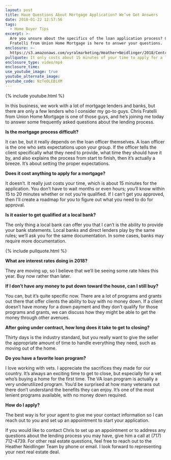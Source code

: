 ```yaml
---
layout: post
title: Have Questions About Mortgage Application? We’ve Got Answers
date: 2018-01-22 12:57:56
tags:
  - Home Buyer Tips
excerpt: >-
  Are you unsure about the specifics of the loan application process? Chris
  Fratelli from Union Home Mortgage is here to answer your questions.
enclosure: >-
  https://s3.amazonaws.com/vyralmarketing/Heather+Neidlinger/2018/Central+Pennsylvania+Real+Estate+Agent-+FAQs+About+Applying+for+a+Mortgage.mp4
pullquote: It only costs about 15 minutes of your time to apply for a loan.
enclosure_type: video/mp4
enclosure_time:
use_youtube_image: true
youtube_alternate_image:
youtube_code: NzTeOLEBiXM
---
```



{% include youtube.html %}

In this business, we work with a lot of mortgage lenders and banks, but there are only a few lenders who I consider my go-to guys. Chris Fratelli from Union Home Mortgage is one of those guys, and he’s joining me today to answer some frequently asked questions about the lending process.

**Is the mortgage process difficult?**

It can be, but it really depends on the loan officer themselves. A loan officer is the one who sets expectations upon your group. If the officer tells the client specifically what they need to provide, what time they should have it by, and also explains the process from start to finish, then it’s actually a breeze. It’s about setting the proper expectations.

**Does it cost anything to apply for a mortgage?**

It doesn’t. It really just costs your time, which is about 15 minutes for the application. You don’t have to wait months or even hours; you’ll know within 15 to 20 minutes whether or not you’re qualified. If I can’t get you approved, then I’ll create a roadmap for you to figure out what you need to do for approval.

**Is it easier to get qualified at a local bank?**

The only thing a local bank can offer you that I can’t is the ability to provide your bank statements. Local banks and direct lenders play by the same rules; we’ll ask you for the same documentation. In some cases, banks may require more documentation.

{% include pullquote.html %}

**What are interest rates doing in 2018?**

They are moving up, so I believe that we’ll be seeing some rate hikes this year. Buy now rather than later.

**If I don’t have any money to put down toward the house, can I still buy?**

You can, but it’s quite specific now. There are a lot of programs and grants out there that offer clients the ability to buy with no money down. If a client doesn’t have money for a down payment and they don’t qualify for those programs and grants, we can discuss how they might be able to get the money through other avenues.

**After going under contract, how long does it take to get to closing?**

Thirty days is the industry standard, but you really want to give the seller the appropriate amount of time to handle everything they need, such as moving out of the home.

**Do you have a favorite loan program?**

I love working with vets. I appreciate the sacrifices they made for our country. It’s always an exciting time to get to close, but especially for a vet who’s buying a home for the first time. The VA loan program is actually a very underutilized program. You’d be surprised at how many veterans out there don’t understand the benefits they can enjoy. It’s one of the most lenient programs available, with no money down required.

**How do I apply?**

The best way is for your agent to give me your contact information so I can reach out to you and set up an appointment to start your application.

If you would like to contact Chris to set up an appointment or to address any questions about the lending process you may have, give him a call at (717) 712-4739. For other real estate questions, feel free to reach out to the Heather Neidlinger Team by phone or email. I look forward to representing your next real estate deal.